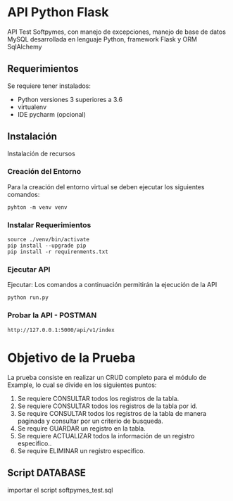 # API Python Flask
API Test Softpymes, con manejo de excepciones, manejo de base de datos MySQL
desarrollada en lenguaje Python, framework Flask y ORM SqlAlchemy


## Requerimientos

Se requiere tener instalados:
- Python versiones 3 superiores a 3.6 
- virtualenv
- IDE pycharm (opcional)

## Instalación
Instalación de recursos

### Creación del Entorno
Para la creación del entorno virtual se deben ejecutar los siguientes comandos:
```
pyhton -m venv venv
```

### Instalar Requerimientos
```
source ./venv/bin/activate
pip install --upgrade pip
pip install -r requirenments.txt
```

### Ejecutar API
Ejecutar: Los comandos a continuación permitirán la ejecución de la API
```
python run.py
```

### Probar la API - POSTMAN
```
http://127.0.0.1:5000/api/v1/index
```

# Objetivo de la Prueba

La prueba consiste en realizar un CRUD completo para el módulo de Example, lo cual se divide en los siguientes puntos:

1. Se requiere CONSULTAR todos los registros de la tabla.
2. Se requiere CONSULTAR todos los registros de la tabla por id.
3. Se require CONSULTAR todos los registros de la tabla de manera paginada y consultar por un criterio de busqueda.
4. Se require GUARDAR un registro en la tabla.
5. Se requiere ACTUALIZAR todos la información de un registro especifico..
6. Se require ELIMINAR un registro especifico.

## Script DATABASE

importar el script softpymes_test.sql


